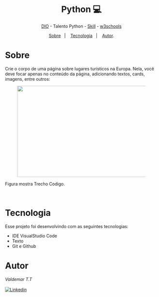 <h1 align="center"> Python 💻 </h1>

<p align="center"> <a href="https://prozeducacao.com.br/" target="_blank">DIO</a> - Talento Python - <a href="https://aws.amazon.com/pt/" target="_blank">Skill</a> - <a href="https://www.nexaresources.com/" target="_blank">w3schools</a> </p>

<p align="center">
<a href="#sobre">Sobre</a>&nbsp;&nbsp;&nbsp|&nbsp;&nbsp;&nbsp;
<a href="#tecnologia">Tecnologia</a>&nbsp;&nbsp;&nbsp|&nbsp;&nbsp;&nbsp;
<a href="#autor">Autor</a>.</p>

# Sobre

Crie o corpo de uma página sobre lugares turísticos na Europa. Nela, você deve focar apenas no conteúdo da página, adicionando textos, cards, imagens, entre outros:

<p align="center">
  <figure>
<img src="C:\Users\Acer\Pictures\Screenshots\Captura de tela 2023-10-04 091741.png" height="300" width="500">
  </figure>
   <figcaption>Figura mostra Trecho Codigo.</figcaption>
</p>

<br>

# Tecnologia

Esse projeto foi desenvolvindo com as seguintes tecnologias:

- IDE VisualStudio Code
- Texto
- Git e Github

# Autor

_Valdemar T.T_
<br>
<br>
[![Linkedin](https://img.shields.io/badge/VALDEMAR-0077B5?style=for-the-badge&logo=linkedin&logoColor=white)](https://https://github.com/1985Valdemar/)
